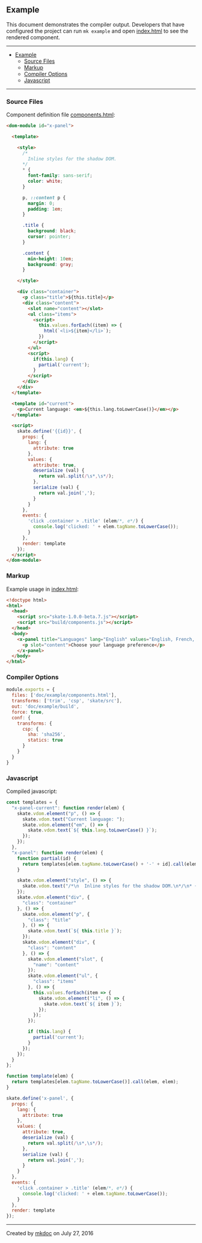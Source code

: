 ## Example

This document demonstrates the compiler output. Developers that have configured the project can run `mk example` and open [index.html](https://github.com/tmpfs/trucks/blob/master/doc/example/index.html) to see the rendered component.

---

- [Example](#example)
  - [Source Files](#source-files)
  - [Markup](#markup)
  - [Compiler Options](#compiler-options)
  - [Javascript](#javascript)

---

### Source Files

Component definition file [components.html](https://github.com/tmpfs/trucks/blob/master/doc/example/components.html):

```html
<dom-module id="x-panel">

  <template>

    <style>
      /*
        Inline styles for the shadow DOM.
      */
      * {
        font-family: sans-serif;
        color: white;
      }

      p, ::content p {
        margin: 0; 
        padding: 1em;
      }

      .title {
        background: black;
        cursor: pointer;
      }

      .content {
        min-height: 10em;
        background: gray;
      }

    </style>

    <div class="container">
      <p class="title">${this.title}</p>
      <div class="content">
        <slot name="content"></slot>
        <ul class="items">
          <script>
            this.values.forEach((item) => {
              html(`<li>${item}</li>`); 
            })
          </script>
        </ul>
        <script>
          if(this.lang) {
            partial('current');
          }
        </script>
      </div>
    </div>
  </template>

  <template id="current">
    <p>Current language: <em>${this.lang.toLowerCase()}</em></p> 
  </template>

  <script>
    skate.define('{{id}}', {
      props: {
        lang: {
          attribute: true 
        },
        values: {
          attribute: true,
          deserialize (val) {
            return val.split(/\s*,\s*/);
          },
          serialize (val) {
            return val.join(',');
          }
        }
      },
      events: {
        'click .container > .title' (elem/*, e*/) {
          console.log('clicked: ' + elem.tagName.toLowerCase());
        }
      },
      render: template
    });
  </script>
</dom-module>
```

### Markup

Example usage in [index.html](https://github.com/tmpfs/trucks/blob/master/doc/example/index.html):

```html
<!doctype html>
<html>
  <head>
    <script src="skate-1.0.0-beta.7.js"></script>
    <script src="build/components.js"></script>
  </head>
  <body>
    <x-panel title="Languages" lang="English" values="English, French, Spanish">
      <p slot="content">Choose your language preference</p> 
    </x-panel>
  </body>
</html>
```

### Compiler Options

```javascript
module.exports = {
  files: ['doc/example/components.html'],
  transforms: ['trim', 'csp', 'skate/src'],
  out: 'doc/example/build',
  force: true,
  conf: {
    transforms: {
      csp: {
        sha: 'sha256',
        statics: true 
      }
    }
  }
}
```

### Javascript

Compiled javascript:

```javascript
const templates = {
  "x-panel-current": function render(elem) {
    skate.vdom.element("p", () => {
      skate.vdom.text("Current language: ");
      skate.vdom.element("em", () => {
        skate.vdom.text(`${ this.lang.toLowerCase() }`);
      });
    });
  },
  "x-panel": function render(elem) {
    function partial(id) {
      return templates[elem.tagName.toLowerCase() + '-' + id].call(elem, elem);
    }

    skate.vdom.element("style", () => {
      skate.vdom.text("/*\n  Inline styles for the shadow DOM.\n*/\n* {\n  font-family: sans-serif;\n  color: white;\n}\n\np, ::content p {\n  margin: 0; \n  padding: 1em;\n}\n\n.title {\n  background: black;\n  cursor: pointer;\n}\n\n.content {\n  min-height: 10em;\n  background: gray;\n}");
    });
    skate.vdom.element("div", {
      "class": "container"
    }, () => {
      skate.vdom.element("p", {
        "class": "title"
      }, () => {
        skate.vdom.text(`${ this.title }`);
      });
      skate.vdom.element("div", {
        "class": "content"
      }, () => {
        skate.vdom.element("slot", {
          "name": "content"
        });
        skate.vdom.element("ul", {
          "class": "items"
        }, () => {
          this.values.forEach(item => {
            skate.vdom.element("li", () => {
              skate.vdom.text(`${ item }`);
            });
          });
        });

        if (this.lang) {
          partial('current');
        }
      });
    });
  }
};

function template(elem) {
  return templates[elem.tagName.toLowerCase()].call(elem, elem);
}

skate.define('x-panel', {
  props: {
    lang: {
      attribute: true 
    },
    values: {
      attribute: true,
      deserialize (val) {
        return val.split(/\s*,\s*/);
      },
      serialize (val) {
        return val.join(',');
      }
    }
  },
  events: {
    'click .container > .title' (elem/*, e*/) {
      console.log('clicked: ' + elem.tagName.toLowerCase());
    }
  },
  render: template
});
```

---

Created by [mkdoc](https://github.com/mkdoc/mkdoc) on July 27, 2016

[trucks]: https://github.com/tmpfs/trucks
[trucks-cli]: https://github.com/tmpfs/trucks/blob/master/packages/trucks-cli
[skatejs]: https://github.com/skatejs/skatejs
[webcomponents]: https://github.com/w3c/webcomponents
[shadow-dom]: https://w3c.github.io/webcomponents/spec/shadow/
[custom-elements]: https://www.w3.org/TR/custom-elements/
[html-imports]: https://w3c.github.io/webcomponents/spec/imports/
[html-templates]: https://html.spec.whatwg.org/multipage/scripting.html#the-template-element
[polymer]: https://www.polymer-project.org/1.0/
[react]: https://facebook.github.io/react/
[react-webcomponents]: https://github.com/facebook/react/issues/5052
[react-integration]: https://github.com/skatejs/react-integration
[mozilla-webcomponents]: https://hacks.mozilla.org/2014/12/mozilla-and-web-components/
[csp]: http://content-security-policy.com/
[npm]: https://www.npmjs.com/
[postcss]: https://github.com/postcss/postcss
[mkdoc]: https://github.com/mkdoc/mkdoc
[mkapi]: https://github.com/mkdoc/mkapi
[mkparse]: https://github.com/mkdoc/mkparse
[jshint]: http://jshint.com
[jscs]: http://jscs.info
[sources]: https://github.com/tmpfs/trucks/blob/master/packages/plugin-sources
[load]: https://github.com/tmpfs/trucks/blob/master/packages/plugin-load
[parse]: https://github.com/tmpfs/trucks/blob/master/packages/plugin-parse
[transform]: https://github.com/tmpfs/trucks/blob/master/packages/plugin-transform
[generate]: https://github.com/tmpfs/trucks/blob/master/packages/plugin-generate
[write]: https://github.com/tmpfs/trucks/blob/master/packages/plugin-write
[transform-csp]: https://github.com/tmpfs/trucks/blob/master/packages/transform-csp
[skate]: https://github.com/tmpfs/trucks/blob/master/packages/transform-skate
[stylus]: https://github.com/tmpfs/trucks/blob/master/packages/transform-stylus
[less]: https://github.com/tmpfs/trucks/blob/master/packages/transform-less
[sass]: https://github.com/tmpfs/trucks/blob/master/packages/transform-sass
[trim]: https://github.com/tmpfs/trucks/blob/master/packages/transform-trim
[tree]: https://github.com/tmpfs/trucks/blob/master/packages/transform-tree
[style-extract]: https://github.com/tmpfs/trucks/blob/master/packages/transform-style-extract
[style-inject]: https://github.com/tmpfs/trucks/blob/master/packages/transform-style-inject
[resolver-core]: https://github.com/tmpfs/trucks/blob/master/packages/resolver-core
[resolver-file]: https://github.com/tmpfs/trucks/blob/master/packages/resolver-file
[resolver-http]: https://github.com/tmpfs/trucks/blob/master/packages/resolver-http
[resolver-npm]: https://github.com/tmpfs/trucks/blob/master/packages/resolver-npm
[less-css]: http://lesscss.org/
[sass-css]: http://sass-lang.com/
[stylus-css]: http://stylus-lang.com/
[node-sass]: https://github.com/sass/node-sass
[archy]: https://github.com/substack/node-archy

